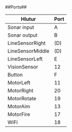 ##Ports##

| Hlutur | Port |
| --- | --- |
|Sonar input | A |
|Sonar output | B |
|LineSensorRight | (D) |
|LineSensorMiddle | (D) |
|LineSensorLeft | E |
|VisionSensor | 12 |
|Button | F |
|MotorLeft | 11 |
|MotorRight | 20 |
|MotorRotate | 19 |
|MotorAim | 13 |
|MotorFire | 17 |
|WiFi | 18 |
